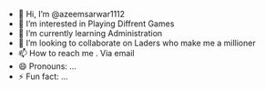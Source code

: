 - 👋 Hi, I’m @azeemsarwar1112
- 👀 I’m interested in Playing Diffrent Games
- 🌱 I’m currently learning Administration 
- 💞️ I’m looking to collaborate on Laders who make me a millioner 
- 📫 How to reach me . Via email
- 😄 Pronouns: ...
- ⚡ Fun fact: ...

<!---
azeemsarwar1112/azeemsarwar1112 is a ✨ special ✨ repository because its `README.md` (this file) appears on your GitHub profile.
You can click the Preview link to take a look at your changes.
--->
